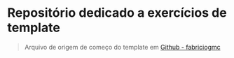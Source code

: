 # Repositório dedicado a exercícios de template
> Arquivo de origem de começo do template em
<a href="https://github.com/fabriciogmc/web_development_js/tree/main/templates_ejs"> Github - fabriciogmc</a>